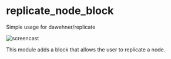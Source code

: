 # replicate_node_block

Simple usage for dawehner/replicate

![screencast](http://i.imgur.com/gr7hGXs.gif)

This module adds a block that allows the user to replicate a node.
